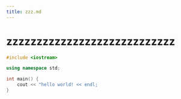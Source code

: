 ```yaml
---
title: zzz.md
---
```


# zzzzzzzzzzzzzzzzzzzzzzzzzzzz

```c++
#include <iostream>

using namespace std;

int main() {
    cout << "hello world! << endl;
}
```


